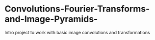# Convolutions-Fourier-Transforms-and-Image-Pyramids-
Intro project to work with basic image convolutions and transformations
